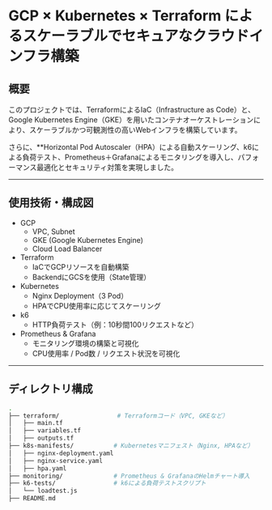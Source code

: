 # GCP × Kubernetes × Terraform によるスケーラブルでセキュアなクラウドインフラ構築

## 概要
このプロジェクトでは、TerraformによるIaC（Infrastructure as Code）と、Google Kubernetes Engine（GKE）を用いたコンテナオーケストレーションにより、スケーラブルかつ可観測性の高いWebインフラを構築しています。

さらに、**Horizontal Pod Autoscaler（HPA）による自動スケーリング、k6による負荷テスト、Prometheus＋Grafanaによるモニタリングを導入し、パフォーマンス最適化とセキュリティ対策を実現しました。

---

## 使用技術・構成図

- GCP
  - VPC, Subnet
  - GKE (Google Kubernetes Engine)
  - Cloud Load Balancer
- Terraform
  - IaCでGCPリソースを自動構築
  - BackendにGCSを使用（State管理）
- Kubernetes
  - Nginx Deployment（3 Pod）
  - HPAでCPU使用率に応じてスケーリング
- k6
  - HTTP負荷テスト（例：10秒間100リクエストなど）
- Prometheus & Grafana
  - モニタリング環境の構築と可視化
  - CPU使用率 / Pod数 / リクエスト状況を可視化

---

## ディレクトリ構成

```bash
.
├── terraform/                # Terraformコード（VPC, GKEなど）
│   ├── main.tf
│   ├── variables.tf
│   ├── outputs.tf
├── k8s-manifests/           # Kubernetesマニフェスト（Nginx, HPAなど）
│   ├── nginx-deployment.yaml
│   ├── nginx-service.yaml
│   ├── hpa.yaml
├── monitoring/              # Prometheus & GrafanaのHelmチャート導入
├── k6-tests/                # k6による負荷テストスクリプト
│   └── loadtest.js
├── README.md
